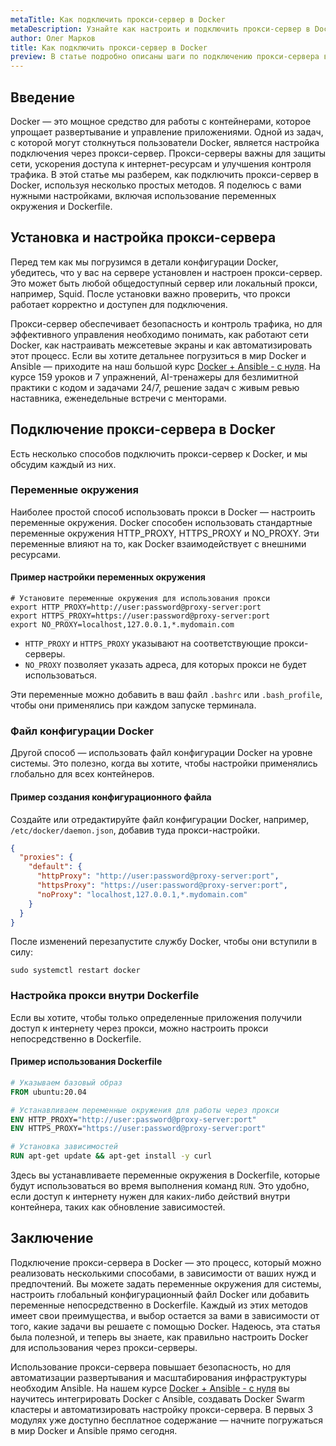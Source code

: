 ```yaml
---
metaTitle: Как подключить прокси-сервер в Docker
metaDescription: Узнайте как настроить и подключить прокси-сервер в Docker эффективно используя конфигурационные файлы переменные окружения и аргументы командной строки
author: Олег Марков
title: Как подключить прокси-сервер в Docker
preview: В статье подробно описаны шаги по подключению прокси-сервера в Docker включая настройку конфигураций и использование переменных окружения что поможет оптимизировать сетевую работу контейнеров
---
```


## Введение

Docker — это мощное средство для работы с контейнерами, которое упрощает развертывание и управление приложениями. Одной из задач, с которой могут столкнуться пользователи Docker, является настройка подключения через прокси-сервер. Прокси-серверы важны для защиты сети, ускорения доступа к интернет-ресурсам и улучшения контроля трафика. В этой статье мы разберем, как подключить прокси-сервер в Docker, используя несколько простых методов. Я поделюсь с вами нужными настройками, включая использование переменных окружения и Dockerfile. 

## Установка и настройка прокси-сервера

Перед тем как мы погрузимся в детали конфигурации Docker, убедитесь, что у вас на сервере установлен и настроен прокси-сервер. Это может быть любой общедоступный сервер или локальный прокси, например, Squid. После установки важно проверить, что прокси работает корректно и доступен для подключения.

Прокси-сервер обеспечивает безопасность и контроль трафика, но для эффективного управления необходимо понимать, как работают сети Docker, как настраивать межсетевые экраны и как автоматизировать этот процесс. Если вы хотите детальнее погрузиться в мир Docker и Ansible — приходите на наш большой курс [Docker + Ansible - с нуля](https://purpleschool.ru/course/docker?utm_source=knowledgebase&utm_medium=text&utm_campaign=Kak_podklyuchit_proksi-server_v_Docker). На курсе 159 уроков и 7 упражнений, AI-тренажеры для безлимитной практики с кодом и задачами 24/7, решение задач с живым ревью наставника, еженедельные встречи с менторами.

## Подключение прокси-сервера в Docker

Есть несколько способов подключить прокси-сервер к Docker, и мы обсудим каждый из них.

### Переменные окружения

Наиболее простой способ использовать прокси в Docker — настроить переменные окружения. Docker способен использовать стандартные переменные окружения HTTP_PROXY, HTTPS_PROXY и NO_PROXY. Эти переменные влияют на то, как Docker взаимодействует с внешними ресурсами.

#### Пример настройки переменных окружения

```shell
# Установите переменные окружения для использования прокси
export HTTP_PROXY=http://user:password@proxy-server:port
export HTTPS_PROXY=https://user:password@proxy-server:port
export NO_PROXY=localhost,127.0.0.1,*.mydomain.com
```

- `HTTP_PROXY` и `HTTPS_PROXY` указывают на соответствующие прокси-серверы.
- `NO_PROXY` позволяет указать адреса, для которых прокси не будет использоваться.

Эти переменные можно добавить в ваш файл `.bashrc` или `.bash_profile`, чтобы они применялись при каждом запуске терминала.

### Файл конфигурации Docker

Другой способ — использовать файл конфигурации Docker на уровне системы. Это полезно, когда вы хотите, чтобы настройки применялись глобально для всех контейнеров.

#### Пример создания конфигурационного файла

Создайте или отредактируйте файл конфигурации Docker, например, `/etc/docker/daemon.json`, добавив туда прокси-настройки.

```json
{
  "proxies": {
    "default": {
      "httpProxy": "http://user:password@proxy-server:port",
      "httpsProxy": "https://user:password@proxy-server:port",
      "noProxy": "localhost,127.0.0.1,*.mydomain.com"
    }
  }
}
```

После изменений перезапустите службу Docker, чтобы они вступили в силу:

```shell
sudo systemctl restart docker
```

### Настройка прокси внутри Dockerfile

Если вы хотите, чтобы только определенные приложения получили доступ к интернету через прокси, можно настроить прокси непосредственно в Dockerfile.

#### Пример использования Dockerfile

```dockerfile
# Указываем базовый образ
FROM ubuntu:20.04

# Устанавливаем переменные окружения для работы через прокси
ENV HTTP_PROXY="http://user:password@proxy-server:port"
ENV HTTPS_PROXY="https://user:password@proxy-server:port"

# Установка зависимостей
RUN apt-get update && apt-get install -y curl
```

Здесь вы устанавливаете переменные окружения в Dockerfile, которые будут использоваться во время выполнения команд `RUN`. Это удобно, если доступ к интернету нужен для каких-либо действий внутри контейнера, таких как обновление зависимостей.

## Заключение

Подключение прокси-сервера в Docker — это процесс, который можно реализовать несколькими способами, в зависимости от ваших нужд и предпочтений. Вы можете задать переменные окружения для системы, настроить глобальный конфигурационный файл Docker или добавить переменные непосредственно в Dockerfile. Каждый из этих методов имеет свои преимущества, и выбор остается за вами в зависимости от того, какие задачи вы решаете с помощью Docker. Надеюсь, эта статья была полезной, и теперь вы знаете, как правильно настроить Docker для использования через прокси-серверы.

Использование прокси-сервера повышает безопасность, но для автоматизации развертывания и масштабирования инфраструктуры необходим Ansible. На нашем курсе [Docker + Ansible - с нуля](https://purpleschool.ru/course/docker?utm_source=knowledgebase&utm_medium=text&utm_campaign=Kak_podklyuchit_proksi-server_v_Docker) вы научитесь интегрировать Docker с Ansible, создавать Docker Swarm кластеры и автоматизировать настройку прокси-сервера. В первых 3 модулях уже доступно бесплатное содержание — начните погружаться в мир Docker и Ansible прямо сегодня.
